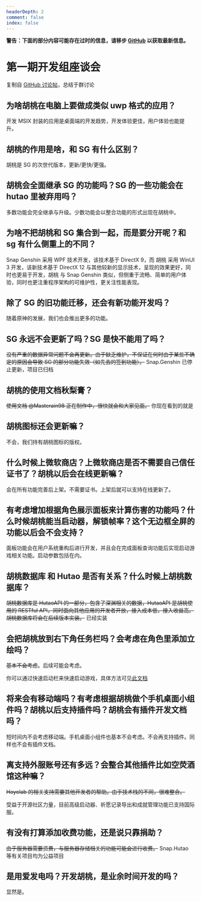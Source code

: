 ```yaml
---
headerDepth: 2
comment: false
index: false
---
```


**警告：下面的部分内容可能存在过时的信息，请移步 [GitHub](https://github.com/DGP-Studio/Snap.Hutao) 以获取最新信息。**

# 第一期开发组座谈会

复制自 [GitHub 讨论帖](https://github.com/DGP-Studio/Snap.Hutao/discussions/46)，总结于群讨论

## 为啥胡桃在电脑上要做成类似 uwp 格式的应用？

开发 MSIX 封装的应用是桌面端的开发趋势，开发体验更佳，用户体验也能提升。

## 胡桃的作用是啥，和 SG 有什么区别？

胡桃是 SG 的次世代版本，更新/更快/更强。

## 胡桃会全面继承 SG 的功能吗？SG 的一些功能会在 hutao 里被弃用吗？

多数功能会完全继承与升级。少数功能会以整合功能的形式出现在胡桃中。

## 为啥不把胡桃和 SG 集合到一起，而是要分开呢？和 sg 有什么侧重上的不同？

Snap Genshin 采用 WPF 技术开发，该技术基于 DirectX 9，而 胡桃 采用 WinUI 3 开发，该新技术基于 DirectX 12 与其他较新的显示技术，呈现的效果更好，同时也更易于开发，胡桃 与 Snap Genshin 类似，但侧重于流畅、简单的用户体验，同时也更注重程序架构的可维护性，更关注性能表现。

## 除了 SG 的旧功能迁移，还会有新功能开发吗？

随着原神的发展，我们也会推出更多的功能。

## SG 永远不会更新了吗？SG 是快不能用了吗？

~~没有严重的数据异常问题不会再更新。由于缺乏维护，不保证在何时由于某些不确定的原因会导致 SG 的部分功能失效（如先去的签到功能）。~~
Snap.Genshin 已停止更新，项目已归档

## 胡桃的使用文档秋梨膏？

~~使用文档 @Masterain98 正在制作中，很快就会和大家见面。~~ 你现在看到的就是

## 胡桃图标还会更新嘛？

不会，我们持有胡桃图标的版权。

## 什么时候上微软商店？上微软商店是否不需要自己信任证书了？胡桃以后会在线更新嘛？

会在所有功能完善后上架。不需要证书。上架后就可以支持在线更新了。

## 有考虑增加根据角色展示面板来计算伤害的功能吗？什么时候胡桃能当启动器，解锁帧率？这个无边框全屏的功能以后会不会支持？

面板功能会在用户系统重构后进行开发，并且会在完成面板查询功能后实现启动游戏相关功能。启动参数包括在内。

## 胡桃数据库 和 Hutao 是否有关系？什么时候上胡桃数据库？

~~胡桃数据库是 HutaoAPI 的一部分，包含了深渊相关的数据，HutaoAPI 是胡桃使用的 RESTful API，同时面向其他应用的开发者开放，接入成本低，接入收益高。胡桃数据库将会在后续版本实装。~~ 已经实装

## 会把胡桃放到右下角任务栏吗？会考虑在角色里添加立绘吗？

~~基本不会考虑~~。后续可能会考虑。

你可以通过快速启动栏来快速启动游戏，具体方法可见[此文档](../features/game-launcher.md#如何通过胡桃工具箱快速地启动游戏)

## 将来会有移动端吗？有考虑根据胡桃做个手机桌面小组件吗？胡桃以后支持插件吗？胡桃会有插件开发文档吗？

短时间内不会考虑移动端。手机桌面小组件也基本不会考虑。不会再支持插件。同样也不会有插件文档。

## 离支持外服账号还有多远？会整合其他插件比如空荧酒馆这种嘛？

~~Hoyolab 的相关支持需要其他开发者的帮助。由于技术栈的不同，很难整合。~~

受益于开源社区力量，目前高级启动器、祈愿记录导出和成就管理功能已支持国际服。

## 有没有打算添加收费功能，还是说只靠捐助？

~~由于服务器需要资费，与服务器存储相关的功能可能会进行收费。~~ Snap.Hutao 等有关项目均为公益项目

## 是用爱发电吗？开发胡桃，是业余时间开发的吗？

显然是。
